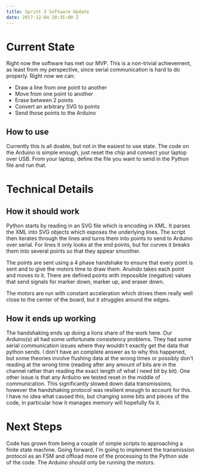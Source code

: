 ```yaml
---
title: Sprint 3 Software Update
date: 2017-12-04 20:35:00 Z
---
```


# Current State

Right now the software has met our MVP. This is a non-trivial achievement, as least from my perspective, since serial communication is hard to do properly. Right now we can:
* Draw a line from one point to another
* Move from one point to another
* Erase between 2 points
* Convert an arbitrary SVG to points
* Send those points to the Arduino

## How to use

Currently this is all doable, but not in the easiest to use state. The code on the Arduino is simple enough, just reset the chip and connect your laptop over USB. From your laptop, define the file you want to send in the Python file and run that. 

# Technical Details

## How it should work

Python starts by reading in an SVG file which is encoding in XML. It parses the XML into SVG objects which exposes the underlying lines. The script then iterates through the lines and turns them into points to send to Arduino over serial. For lines it only looks at the end points, but for curves it breaks them into several points so that they appear smoother.

The points are sent using a 4 phase handshake to ensure that every point is sent and to give the motors time to draw them. Aruindo takes each point and moves to it. There are defined points with impossible (negative) values that send signals for marker down, marker up, and eraser down. 

The motors are run with constant acceleration which drives them really well close to the center of the board, but it struggles around the edges.

## How it ends up working

The handshaking ends up doing a lions share of the work here. Our Arduino(s) all had some unfortunate consistency problems. They had some serial communication issues where they wouldn't exactly get the data that python sends. I don't have an complete answer as to why this happened, but some theories involve flushing data at the wrong times or possibly don't reading at the wrong time (reading after any amount of bits are in the channel rather than reading the exact length of what I need bit by bit). One other issue is that any Arduino we tested reset in the middle of communication. This significantly slowed down data transmissions, however the handshaking protocol was resilient enough to account for this. I have no idea what caused this, but changing some bits and pieces of the code, in particular how it manages memory will hopefully fix it. 

# Next Steps

Code has grown from being a couple of simple scripts to approaching a finite state machine. Going forward, I'm going to implement the transmission protocol as an FSM and offload more of the processing to the Python side of the code. The Arduino should only be running the motors. 